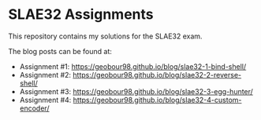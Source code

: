 # SLAE32 Assignments

This repository contains my solutions for the SLAE32 exam.

The blog posts can be found at:
- Assignment #1: https://geobour98.github.io/blog/slae32-1-bind-shell/
- Assignment #2: https://geobour98.github.io/blog/slae32-2-reverse-shell/
- Assignment #3: https://geobour98.github.io/blog/slae32-3-egg-hunter/
- Assignment #4: https://geobour98.github.io/blog/slae32-4-custom-encoder/
